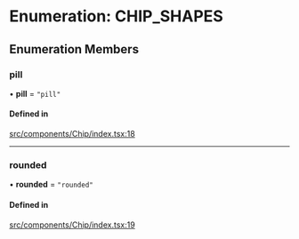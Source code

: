 # Enumeration: CHIP\_SHAPES

## Enumeration Members

### pill

• **pill** = ``"pill"``

#### Defined in

[src/components/Chip/index.tsx:18](https://github.com/emranffl/next-core-ui/blob/0536197/src/components/Chip/index.tsx#L18)

___

### rounded

• **rounded** = ``"rounded"``

#### Defined in

[src/components/Chip/index.tsx:19](https://github.com/emranffl/next-core-ui/blob/0536197/src/components/Chip/index.tsx#L19)
